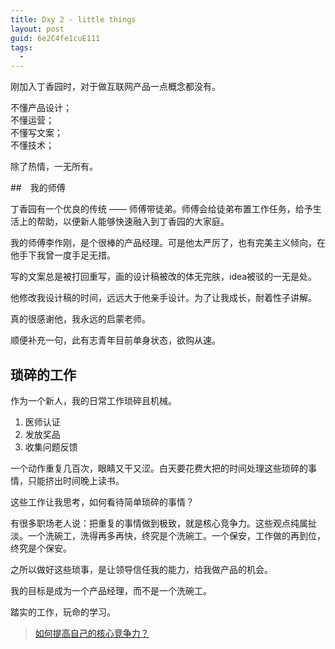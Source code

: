 ```yaml
---
title: Dxy 2 - little things
layout: post
guid: 6e2C4fe1cuE111
tags:
  - 
---
```


刚加入丁香园时，对于做互联网产品一点概念都没有。

不懂产品设计；  
不懂运营；  
不懂写文案；  
不懂技术；  

除了热情，一无所有。


##　我的师傅

丁香园有一个优良的传统 —— 师傅带徒弟。师傅会给徒弟布置工作任务，给予生活上的帮助，以便新人能够快速融入到丁香园的大家庭。

我的师傅李作刚，是个很棒的产品经理。可是他太严厉了，也有完美主义倾向，在他手下我曾一度手足无措。

写的文案总是被打回重写，画的设计稿被改的体无完肤，idea被驳的一无是处。

他修改我设计稿的时间，远远大于他亲手设计。为了让我成长，耐着性子讲解。

真的很感谢他，我永远的启蒙老师。

顺便补充一句，此有志青年目前单身状态，欲购从速。


## 琐碎的工作

作为一个新人，我的日常工作琐碎且机械。

1. 医师认证
2. 发放奖品
3. 收集问题反馈

一个动作重复几百次，眼睛又干又涩。白天要花费大把的时间处理这些琐碎的事情，只能挤出时间晚上读书。


这些工作让我思考，如何看待简单琐碎的事情？
 
有很多职场老人说：把重复的事情做到极致，就是核心竞争力。这些观点纯属扯淡。一个洗碗工，洗得再多再快，终究是个洗碗工。一个保安，工作做的再到位，终究是个保安。

之所以做好这些琐事，是让领导信任我的能力，给我做产品的机会。

我的目标是成为一个产品经理，而不是一个洗碗工。

踏实的工作，玩命的学习。


> [如何提高自己的核心竞争力？](http://mednoter.com/personal-growth.html)


